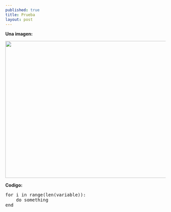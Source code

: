 ```yaml
---
published: true
title: Prueba
layout: post
---
```

__Una imagen:__

<img src="https://raw.githubusercontent.com/nicomedinap/nicomedinap.github.io/master/J_Ks_solo.png"
 height="430" width="750">

__Codigo:__

<p>
    <pre>
for i in range(len(variable)):
    do something
end</pre>
</p>
